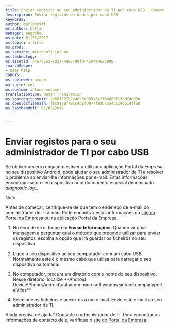 ```yaml
---
title: Enviar registos ao seu administrador de TI por cabo USB | Documentos da Microsoft
description: Enviar registos de dados por cabo USB
keywords: 
author: barlanmsft
ms.author: barlan
manager: angrobe
ms.date: 01/03/2017
ms.topic: article
ms.prod: 
ms.service: microsoft-intune
ms.technology: 
ms.assetid: c46775c2-9d2a-4a88-89f0-4104a462b898
searchScope:
- User help
ROBOTS: 
ms.reviewer: arnab
ms.suite: ems
ms.custom: intune-enduser
translationtype: Human Translation
ms.sourcegitcommit: 2b60f327c2e48c3c933a6cff0a68df138df4dd3d
ms.openlocfilehash: ffc912af791c4b243877f026a554cc14b614ffa0
ms.lasthandoff: 01/05/2017


---
```



# <a name="send-logs-to-your-it-admin-using-a-usb-cable"></a>Enviar registos para o seu administrador de TI por cabo USB

Se obtiver um erro enquanto estiver a utilizar a aplicação Portal da Empresa no seu dispositivo Android, pode ajudar o seu administrador de TI a resolver o problema ao enviar-lhe informações por e-mail. Estas informações encontram-se no seu dispositivo num documento especial denominado _diagnostic log__.

> [!Note]
> Antes de começar, certifique-se de que tem o endereço de e-mail do administrador de TI à mão. Pode encontrar estas informações no [site do Portal da Empresa](http://portal.manage.microsoft.com) ou na aplicação Portal da Empresa.

1.  No ecrã de erro, toque em **Enviar Informações**. Quando vir uma mensagem a perguntar qual o método que pretende utilizar para enviar os registos, escolha a opção que irá guardar os ficheiros no seu dispositivo.

2.  Ligue o seu dispositivo ao seu computador com um cabo USB. Normalmente este é o mesmo cabo que utiliza para carregar o seu dispositivo na tomada.

3.  No computador, procure um diretório com o nome do seu dispositivo. Nesse diretório, localize **Android Device\Phone\Android\data\com.microsoft.windowsintune.companyportal\files\**.

4.  Selecione os ficheiros e anexe-os a um e-mail. Envie este e-mail ao seu administrador de TI.

Ainda precisa de ajuda? Contacte o administrador de TI. Para encontrar as informações de contacto dele, verifique o [site do Portal da Empresa](http://portal.manage.microsoft.com).

